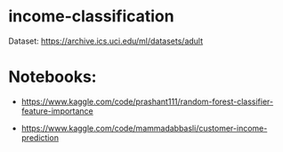 # income-classification

Dataset: https://archive.ics.uci.edu/ml/datasets/adult


# Notebooks:

- https://www.kaggle.com/code/prashant111/random-forest-classifier-feature-importance

- https://www.kaggle.com/code/mammadabbasli/customer-income-prediction
